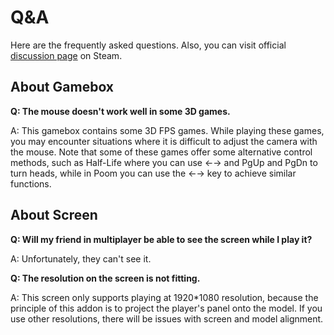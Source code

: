 # Q\&A

Here are the frequently asked questions. Also, you can visit official [discussion page](https://steamcommunity.com/workshop/filedetails/discussion/3145035529/4145068512472511099/) on Steam.

## About Gamebox

**Q: The mouse doesn't work well in some 3D games.**

A: This gamebox contains some 3D FPS games. While playing these games, you may encounter situations where it is difficult to adjust the camera with the mouse. Note that some of these games offer some alternative control methods, such as Half-Life where you can use ←→ and PgUp and PgDn to turn heads, while in Poom you can use the ←→ key to achieve similar functions.

## About Screen

**Q: Will my friend in multiplayer be able to see the screen while I play it?**

A: Unfortunately, they can't see it.

**Q: The resolution on the screen is not fitting.**

A: This screen only supports playing at 1920\*1080 resolution, because the principle of this addon is to project the player's panel onto the model. If you use other resolutions, there will be issues with screen and model alignment.
